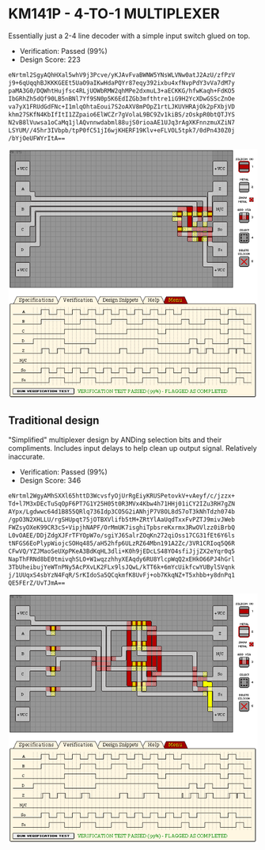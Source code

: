 # KM141P - 4-TO-1 MULTIPLEXER

Essentially just a 2-4 line decoder with a simple input switch glued on top.

- Verification: Passed (99%)
- Design Score: 223

```
eNrtml2SgyAQhHXal5whV9j3Pcve/yKJAvFvaBWNW5YNsWLVNw0atJ2AzU/zfPzV
j9+6qUqqhBJKKKGEEt5UaO9aIKwHdaPQYr87eqy392ixbu4xfNvpPdY3vVa7dM7y
paMA3G0/DQWhtHujfsc4RLjUOWbRMW2qhMPe2dxmuL3+aECKKG/hfwKaqh+FdKO5
IbGRhZh5dQf90LB5nBNl7Yf9SN0p5K6EdIZGb3mfthtre1iG9H2YcXDwGSScZnOe
va7yX1FRUdGdFNc+I1mlqOhtaEoui7S2oAXV8mPOpZ1rtLJKUVHRAjOk2pFXbjVD
khm27SKfN4KbIfItI1ZZpaio6ElWCZr7gVolaL9BC9Zv1kiBS/zOskpR0btQTJYS
N2vB8lVuwsa1oCaMq1jlAQvnnwdabml88ujS0rioaAE1UJq3rAgXKFnnzmuXZiN7
LSYUM//45hr3IVbpb/tpP0fC51jI6wjKHERF19Klv+eFLVOL5tpk7/0dPn430Z0j
/bYjOeUFWYrItA==
```

![12 KM141P 4-TO-1 MULTIPLEXER](./assets/12.png)

## Traditional design

"Simplified" multiplexer design by ANDing selection bits and their compliments.
Includes input delays to help clean up output signal. Relatively inaccurate.

- Verification: Passed (99%)
- Design Score: 346

```
eNrtml2WgyAMhSXXl65httD3WcvsfyOjUrRgEiyKRUSPetovkV+vAeyf/c/jzzx+
Td+l7M3xDEcTuSqOpF6PT7G1Y25H05t0R3MVx4Kbw4h71HHj01iCY2IZu3RH7gZN
AYpx/Lgdwwc64d1B855QRlq736Idp3CO5G2iANhjP7V8OL8dS7oT3kNhTdzh074b
/gpO3N2XHLLU/rgSHUpqt75jOTBXVlifb5tM+ZRtYlAaUqdTxxFvPZTJ9mivJWeb
FWZsyOXeK99CR3cS+VipjhNAPF/OrMmUK7isghiTpbsreKxrmx3RwOVlzz0iBrbQ
L0vOAEE/DDjZdgXJFrTFYOpW7o/sgiYJ6SalrZOqKn272qiOss17CG31fEt6Y6ls
tNFGS6EoPlypWiojcSOHq485/aH52hfp6ULzRZ64Mbn191A2Zc/3VR1CRIoq5Q6R
CFwVQ/YZJMaoSeUXpPKeA3BdKqHL3dli+K0h9jEDcLS48YO4sfiJjjZX2eYqr0q5
NapThFRNd8bE0tmivqhSLO+W1wqzzhhyXEAqdy6RU8YlcpWqQ2xEHkO66PJ4hGrl
3TbUheibujYeWTnPNy5AcPXvLK2FLx9lsJQwL/kTT6k+6mYcUikfcwYUBylSVqnk
j/1UUqxS4sbYzN4FqR/SrKIdoSa5QCqkmfK8UvFj+ob7KkqNZ+T5xhbb+y8dnPq1
QE5FErZ/UvTJmA==
```

![12 KM141P 4-TO-1 MULTIPLEXER](./assets/12-simplified.png)
